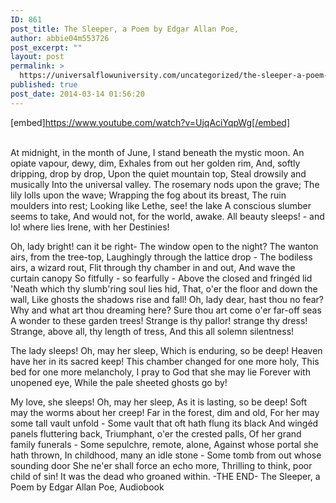 ```yaml
---
ID: 861
post_title: The Sleeper, a Poem by Edgar Allan Poe,
author: abbie04m553726
post_excerpt: ""
layout: post
permalink: >
  https://universalflowuniversity.com/uncategorized/the-sleeper-a-poem-by-edgar-allan-poe/
published: true
post_date: 2014-03-14 01:56:20
---
```

[embed]https://www.youtube.com/watch?v=UjqAciYqpWg[/embed]</br></br>
<p>At midnight, in the month of June,
I stand beneath the mystic moon.
An opiate vapour, dewy, dim,
Exhales from out her golden rim,
And, softly dripping, drop by drop,
Upon the quiet mountain top,
Steal drowsily and musically
Into the universal valley.
The rosemary nods upon the grave;
The lily lolls upon the wave;
Wrapping the fog about its breast,
The ruin moulders into rest;
Looking like Lethe, see! the lake
A conscious slumber seems to take,
And would not, for the world, awake.
All beauty sleeps! - and lo! where lies
Irene, with her Destinies!

Oh, lady bright! can it be right-
The window open to the night?
The wanton airs, from the tree-top,
Laughingly through the lattice drop -
The bodiless airs, a wizard rout,
Flit through thy chamber in and out,
And wave the curtain canopy
So fitfully - so fearfully -
Above the closed and fringéd lid
'Neath which thy slumb'ring soul lies hid,
That, o'er the floor and down the wall,
Like ghosts the shadows rise and fall!
Oh, lady dear, hast thou no fear?
Why and what art thou dreaming here?
Sure thou art come o'er far-off seas
A wonder to these garden trees!
Strange is thy pallor! strange thy dress!
Strange, above all, thy length of tress,
And this all solemn silentness!

The lady sleeps! Oh, may her sleep,
Which is enduring, so be deep!
Heaven have her in its sacred keep!
This chamber changed for one more holy,
This bed for one more melancholy,
I pray to God that she may lie
Forever with unopened eye,
While the pale sheeted ghosts go by!

My love, she sleeps! Oh, may her sleep,
As it is lasting, so be deep!
Soft may the worms about her creep!
Far in the forest, dim and old,
For her may some tall vault unfold -
Some vault that oft hath flung its black
And wingéd panels fluttering back,
Triumphant, o'er the crested palls,
Of her grand family funerals -
Some sepulchre, remote, alone,
Against whose portal she hath thrown,
In childhood, many an idle stone -
Some tomb from out whose sounding door
She ne'er shall force an echo more,
Thrilling to think, poor child of sin!
It was the dead who groaned within.
-THE END-
The Sleeper, a Poem by Edgar Allan Poe, Audiobook</p>